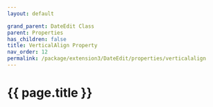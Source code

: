 ```yaml
---
layout: default

grand_parent: DateEdit Class
parent: Properties
has_children: false
title: VerticalAlign Property
nav_order: 12
permalink: /package/extension3/DateEdit/properties/verticalalign
---
```

# {{ page.title }}
